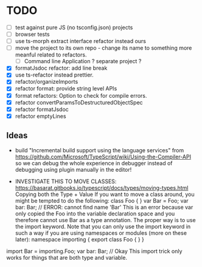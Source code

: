 
# TODO
-[ ] test against pure JS (no tsconfig.json) projects
-[ ] browser tests
-[ ] use ts-morph extract interface refactor instead ours
-[ ] move the project to its own repo - change its name to something more meanful related to refactors. 
  -[ ] Command line Application ? separate project ? 
-[x] formatJsdoc refactor: add line break
-[x] use ts-refactor instead prettier.
-[x] refactor/organizeImports
-[x] refactor format: provide string level APIs
-[x] format refactors: Option to check for compile errors.
-[x] refactor convertParamsToDestructuredObjectSpec
-[x] refactor formatJsdoc
-[x] refactor emptyLines

## Ideas

* build "Incremental build support using the language services" from https://github.com/Microsoft/TypeScript/wiki/Using-the-Compiler-API so we can debug the whole experience in debugger instead of debugging using plugin manually in the editor!


* INVESTIGATE THIS TO MOVE CLASSES:
https://basarat.gitbooks.io/typescript/docs/types/moving-types.html
Copying both the Type + Value
If you want to move a class around, you might be tempted to do the following:
class Foo { }
var Bar = Foo;
var bar: Bar; // ERROR: cannot find name 'Bar'
This is an error because var only copied the Foo into the variable declaration space and you therefore cannot use Bar as a type annotation. The proper way is to use the import keyword. Note that you can only use the import keyword in such a way if you are using namespaces or modules (more on these later):
namespace importing {
    export class Foo { }
}

import Bar = importing.Foo;
var bar: Bar; // Okay
This import trick only works for things that are both type and variable.